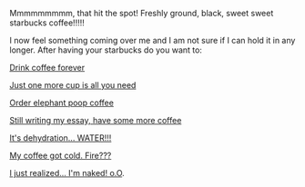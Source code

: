 Mmmmmmmmm, that hit the spot!
Freshly ground, black, sweet sweet starbucks coffee!!!!!

I now feel something coming over me and I am not sure if I can hold it in any longer.
After having your starbucks do you want to:

[Drink coffee forever](../another-coffee/another-coffee.md)

[Just one more cup is all you need](../coffee.md)

[Order elephant poop coffee](../elephant-poop/coffee.md)

[Still writing my essay, have some more coffee](../coffee.md)

[It's dehydration... WATER!!!](../drink-water/drink.md)

[My coffee got cold. Fire???](../../light-fire/fire.md)

[I just realized... I'm naked! o.O](../nude-run/nude-run.md).